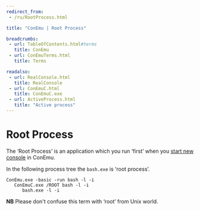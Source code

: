 ```yaml
---
redirect_from:
 - /ru/RootProcess.html

title: "ConEmu | Root Process"

breadcrumbs:
 - url: TableOfContents.html#terms
   title: ConEmu
 - url: ConEmuTerms.html
   title: Terms

readalso:
 - url: RealConsole.html
   title: RealConsole
 - url: ConEmuC.html
   title: ConEmuC.exe
 - url: ActiveProcess.html
   title: "Active process"
---
```


# Root Process

The ‘Root Process’ is an application which you run ‘first’
when you [start new console](LaunchNewTab.html) in ConEmu.

In the following process tree the `bash.exe` is ‘root process’.

~~~
ConEmu.exe -basic -run bash -l -i
   ConEmuC.exe /ROOT bash -l -i
      bash.exe -l -i
~~~


**NB** Please don't confuse this term with ‘root’ from Unix world.
